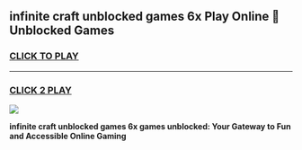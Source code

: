 
## infinite craft unblocked games 6x Play Online 👋 Unblocked Games
<h3>
<a href="https://premium.freeplayer.one?title=infinite_craft_unblocked_games_6x&ref=19F">CLICK TO PLAY</a></h3>
<hr>

<h3>
<a href="https://premium.freeplayer.one?title=infinite_craft_unblocked_games_6x&ref=19F">CLICK 2 PLAY</a>
  
</h3>

<a href="https://premium.freeplayer.one?title=infinite_craft_unblocked_games_6x&ref=19F"><img src="https://clearcache.store/games.png"></a>


**infinite craft unblocked games 6x games unblocked: Your Gateway to Fun and Accessible Online Gaming**
